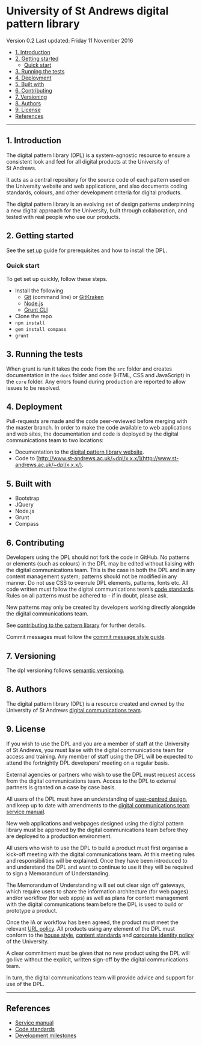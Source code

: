 # University of St Andrews digital pattern library

Version 0.2
Last updated: Friday 11 November 2016

<!-- MarkdownTOC -->

- [1. Introduction](#1-introduction)
- [2. Getting started](#2-getting-started)
    - [Quick start](#quick-start)
- [3. Running the tests](#3-running-the-tests)
- [4. Deployment](#4-deployment)
- [5. Built with](#5-built-with)
- [6. Contributing](#6-contributing)
- [7. Versioning](#7-versioning)
- [8. Authors](#8-authors)
- [9. License](#9-license)
- [References](#references)

<!-- /MarkdownTOC -->


---

## 1. Introduction

The digital pattern library (DPL) is a system-agnostic resource to ensure a consistent look and feel for all digital products at the University of St&nbsp;Andrews.

It acts as a central repository for the source code of each pattern used on the University website and web applications, and also documents coding standards, colours, and other development criteria for digital products. 

The digital pattern library is an evolving set of design patterns underpinning a new digital approach for the University, built through collaboration, and tested with real people who use our products.




## 2. Getting started

See the [set up](https://github.com/standrewsdigital/digital-pattern-library/blob/master/SETUP.md) guide for prerequisites and how to install the DPL.

### Quick start

To get set up quickly, follow these steps.

* Install the following
    * [Git](https://git-scm.com/) (command line) or [GitKraken](https://www.gitkraken.com/)
    * [Node.js](https://nodejs.org/en/)
    * [Grunt CLI](https://github.com/gruntjs/grunt-cli)
* Clone the repo
* `npm install`
* `gem install compass`
* `grunt`




## 3. Running the tests

When grunt is run it takes the code from the `src` folder and creates documentation in the `docs` folder and code (HTML, CSS and JavaScript) in the `core` folder. Any errors found during production are reported to allow issues to be resolved.




## 4. Deployment

Pull-requests are made and the code peer-reviewed before merging with the master branch. In order to make the code available to web applications and web sites, the documentation and code is deployed by the digital communications team to two locations:

* Documentation to the [digital pattern library website](http://www.st-andrews.ac.uk/dpl/).
* Code to [http://www.st-andrews.ac.uk/~dpl/x.x.x/](http://www.st-andrews.ac.uk/~dpl/x.x.x/).




## 5. Built with

* Bootstrap
* JQuery
* Node.js
* Grunt
* Compass




## 6. Contributing

Developers using the DPL should not fork the code in GitHub. No patterns or elements (such as colours) in the DPL may be edited without liaising with the digital communications team. This is the case in both the DPL and in any content management system; patterns should not be modified in any manner. Do not use CSS to overrule DPL elements, patterns, fonts etc. All code written must follow the digital communications team’s [code standards](https://www.st-andrews.ac.uk/digital-standards/service-manual/code-standards/). Rules on all patterns must be adhered to - if in doubt, please ask.

New patterns may only be created by developers working directly alongside the digital communications team.

See [contributing to the pattern library](https://github.com/standrewsdigital/digital-pattern-library/blob/master/CONTRIBUTING.md) for further details.

Commit messages must follow the [commit message style guide](https://github.com/standrewsdigital/digital-code-style-guide/blob/master/commit-messages.md).




## 7. Versioning

The dpl versioning follows [semantic versioning](https://github.com/standrewsdigital/digital-pattern-library/blob/master/CONTRIBUTING.md#3-versioning).




## 8. Authors

The digital pattern library (DPL) is a resource created and owned by the University of St Andrews [digital communications team](http://digitalcommunications.wp.st-andrews.ac.uk/). 




## 9. License

If you wish to use the DPL and you are a member of staff at the University of St&nbsp;Andrews, you must liaise with the digital communications team for access and training. Any member of staff using the DPL will be expected to attend the fortnightly DPL developers’ meeting on a regular basis.

External agencies or partners who wish to use the DPL must request access from the digital communications team. Access to the DPL to external partners is granted on a case by case basis.

All users of the DPL must have an understanding of [user-centred design](https://www.st-andrews.ac.uk/digital-standards/service-manual/user-centred), and keep up to date with amendments to the [digital communications team service manual](https://www.st-andrews.ac.uk/digital-standards/service-manual/).

New web applications and webpages designed using the digital pattern library must be approved by the digital communications team before they are deployed to a production environment.

All users who wish to use the DPL to build a product must first organise a kick-off meeting with the digital communications team. At this meeting rules and responsibilities will be explained. Once they have been introduced to and understand the DPL and want to continue to use it they will be required to sign a Memorandum of Understanding.

The Memorandum of Understanding will set out clear sign off gateways, which require users to share the information architecture (for web pages) and/or workflow (for web apps) as well as plans for content management with the digital communications team before the DPL is used to build or prototype a product. 

Once the IA or workflow has been agreed, the product must meet the relevant [URL policy](https://www.st-andrews.ac.uk/digital-standards/service-manual/links/). All products using any element of the DPL must conform to the [house style](https://www.st-andrews.ac.uk/digital-standards/service-manual/house-style/), [content standards](https://www.st-andrews.ac.uk/digital-standards/service-manual/content-management/standards/) and [corporate identity policy](https://www.st-andrews.ac.uk/digital-standards/service-manual/corporate-identity/) of the University.

A clear commitment must be given that no new product using the DPL will go live without the explicit, written sign-off by the digital communications team.

In turn, the digital communications team will provide advice and support for use of the DPL. 




---

## References

* [Service manual](http://www.st-andrews.ac.uk/digital-standards/service-manual/)
* [Code standards](http://www.st-andrews.ac.uk/digital-standards/service-manual/code-standards/)
* [Development milestones](https://github.com/standrewsdigital/digital-pattern-library/milestones")

